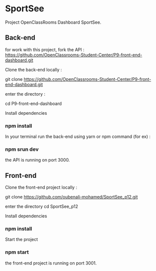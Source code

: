 # SportSee

Project OpenClassRooms Dashboard SportSee.

## Back-end

for work with this project, fork the API :
https://github.com/OpenClassrooms-Student-Center/P9-front-end-dashboard.git

Clone the back-end locally : 

git clone https://github.com/OpenClassrooms-Student-Center/P9-front-end-dashboard.git

enter the directory :

cd P9-front-end-dashboard


Install dependencies 

### npm install

In your terminal run the back-end using yarn or npm command (for ex) :

### npm srun dev

the API is running on port 3000.

## Front-end

Clone the front-end project locally :

git clone https://github.com/oubenali-mohamed/SportSee_p12.git

enter the directory
cd SportSee_p12

Install dependencies

### npm install

Start the project

### npm start

the front-end project is running on  port 3001.



